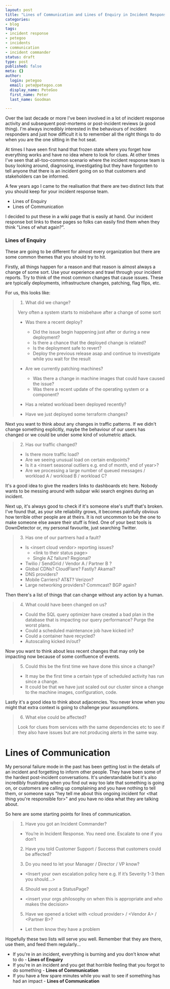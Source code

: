 ```yaml
---
layout: post
title: "Lines of Communication and Lines of Enquiry in Incident Response"
categories:
- blog
tags:
- incident response
- petegoo
- incidents
- communication
- incident commander
status: draft
type: post
published: false
meta: {}
author:
  login: petegoo
  email: pete@petegoo.com
  display_name: PeteGoo
  first_name: Peter
  last_name: Goodman

---
```


Over the last decade or more I've been involved in a lot of incident response activity and subsequent post-mortems or post-incident reviews (a good thing). I'm always incredibly interested in the behaviours of incident responders and just how difficult it is to remember all the right things to do when you are the one sitting in the hot seat.

At times I have seen first hand that frozen state where you forget how everything works and have no idea where to look for clues. At other times I've seen that all-too-common scenario where the incident response team is busy looking around, diagnosing, investigating but they have forgotten to tell anyone that there is an incident going on so that customers and stakeholders can be informed. 

A few years ago I came to the realisation that there are two distinct lists that you should keep for your incident response team.
- Lines of Enquiry
- Lines of Communication

I  decided to put these in a wiki page that is easily at hand. Our incident response bot links to these pages so folks can easily find them when they think "Lines of what again?".

### Lines of Enquiry

These are going to be different for almost every organization but there are some common themes that you should try to hit. 

Firstly, all things happen for a reason and that reason is almost always a change of some sort. Use your experience and trawl through your incident reports. Try to think of the most common changes that cause issues. These are typically deployments, infrastructure changes, patching, flag flips, etc.

For us, this looks like:


> 1. What did we change?
> 
> Very often a system starts to misbehave after a change of some sort
> - Was there a recent deploy?
>   - Did the issue begin happening just after or during a new deployment?
>   - Is there a chance that the deployed change is related?
>   - Is the deployment safe to revert?
>   - Deploy the previous release asap and continue to investigate while you wait for the result
> 
> - Are we currently patching machines?
>   - Was there a change in machine images that could have caused the issue?
>   - Was there a recent update of the operating system or a component?
> 
> - Has a related workload been deployed recently?
> - Have we just deployed some terraform changes?

Next you want to think about any changes in traffic patterns. If we didn't change something explicitly, maybe the behaviour of our users has changed or we could be under some kind of volumetric attack.


> 2. Has our traffic changed?
> 
> - Is there more traffic load?
> - Are we seeing unusual load on certain endpoints?
> - Is it a \<insert seasonal outliers e.g. end of month, end of year\>?
> - Are we processing a large number of queued messages / workload A / workload B / workload C?

It's a good idea to give the readers links to dashboards etc here. Nobody wants to be messing around with subpar wiki search engines during an incident.

Next up, it's always good to check if it's someone else's stuff that's broken. I've found that, as your site reliability grows, it becomes painfully obvious how terrible other people are at theirs. It is not uncommon to be the one to make someone else aware their stuff is fried.
One of your best tools is DownDetector or, my personal favourite, just searching Twitter. 


> 3. Has one of our partners had a fault?
> - Is \<insert cloud vendor\> reporting issues?
>   - \<link to their status page\>
>   - Single AZ failure? Regional?
> - Twilio / SendGrid / Vendor A / Partner B ?
> - Global CDNs? CloudFlare? Fastly? Akamai?
> - DNS providers?
> - Mobile Carriers? AT&T? Verizon?
> - Large networking providers? Commcast? BGP again?

Then there's a list of things that can change without any action by a human. 


> 4. What could have been changed on us?
> - Could the SQL query optimizer have created a bad plan in the database that is impacting our query performance? Purge the worst plans.
> - Could a scheduled maintenance job have kicked in?
> - Could a container have recycled?
> - Autoscaling kicked in/out?

Now you want to think about less recent changes that may only be impacting now because of some confluence of events.


> 5. Could this be the first time we have done this since a change?
> - It may be the first time a certain type of scheduled activity has run since a change.
> - It could be that we have just scaled out our cluster since a change to the machine images, configuration, code.

Lastly it's a good idea to think about adjacencies. You never know when you might that extra context is going to challenge your assumptions.


> 6. What else could be affected?
> 
> Look for clues from services with the same dependencies etc to see if they also have issues but are not producing alerts in the same way.
# Lines of Communication

My personal failure mode in the past has been getting lost in the details of an incident and forgetting to inform other people. They have been some of the hardest post-incident conversations. It's understandable but it's also incredibly frustrating when you find out way too late that something is going on, or customers are calling up complaining and you have nothing to tell them, or someone says "hey tell me about this ongoing incident for \<that thing you're responsible for\>" and you have no idea what they are talking about.
 
So here are some starting points for lines of communication.

> 1. Have you got an Incident Commander?
> - You’re in Incident Response. You need one. Escalate to one if you don’t
> 
> 2. Have you told Customer Support / Success that customers could be affected?
> 
> 3. Do you need to let your Manager / Director / VP know?
> - \<Insert your own escalation policy here e.g. If it’s Severity 1-3 then you should...\>
> 
> 4. Should we post a StatusPage?
> - \<insert your orgs philosophy on when this is appropriate and who makes the decision\>
> 
> 5. Have we opened a ticket with \<cloud provider\> / \<Vendor A\> / \<Partner B\>?
> - Let them know they have a problem
> 

Hopefully these two lists will serve you well. Remember that they are there, use them, and feed them regularly...

- If you're in an incident, everything is burning and you don't know what to do - **Lines of Enquiry**
- If you're in an incident and you get that horrible feeling that you forgot to do something - **Lines of Communication**
- If you have a few spare minutes while you wait to see if something has had an impact - **Lines of Communication**
